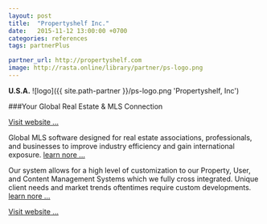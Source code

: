 ```yaml
---
layout: post
title:  "Propertyshelf Inc."
date:   2015-11-12 13:00:00 +0700
categories: references
tags: partnerPlus

partner_url: http://propertyshelf.com
image: http://rasta.online/library/partner/ps-logo.png
---
```

**U.S.A.**
![logo]({{ site.path-partner }}/ps-logo.png 'Propertyshelf, Inc')

<!--more-->

###Your Global Real Estate & MLS Connection

[Visit website ...]({{page.partner_url}})

Global MLS software designed for real estate associations, professionals, and businesses to improve industry efficiency and gain international exposure. 
[learn nore ...](http://propertyshelf.com/en/agent-broker-real-estate-mls)

Our system allows for a high level of customization to our Property, User, and Content Management Systems which we fully cross integrated. Unique client needs and market trends oftentimes require custom developments.
[learn nore ...](http://propertyshelf.com/en/it-consulting-and-government-solutions)

[Visit website ...]({{page.partner_url}})


